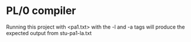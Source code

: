 # PL/0 compiler

Running this project with <pa1.txt> 
with the -l and -a tags will produce 
the expected output from stu-pa1-la.txt
